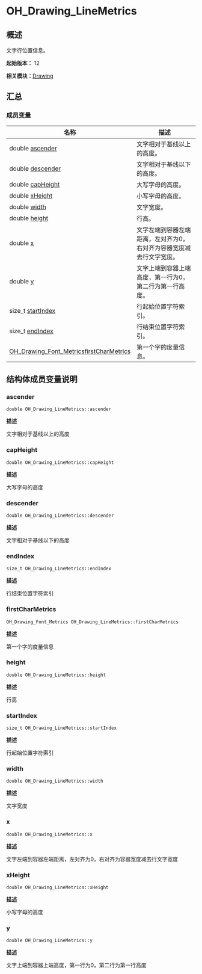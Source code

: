 # OH_Drawing_LineMetrics


## 概述

文字行位置信息。

**起始版本：** 12

**相关模块：**[Drawing](_drawing.md)


## 汇总


### 成员变量

| 名称 | 描述 | 
| -------- | -------- |
| double [ascender](#ascender) | 文字相对于基线以上的高度。 | 
| double [descender](#descender) | 文字相对于基线以下的高度。 | 
| double [capHeight](#capheight) | 大写字母的高度。 | 
| double [xHeight](#xheight) | 小写字母的高度。 | 
| double [width](#width) | 文字宽度。 | 
| double [height](#height) | 行高。 | 
| double [x](#x) | 文字左端到容器左端距离，左对齐为0，右对齐为容器宽度减去行文字宽度。 | 
| double [y](#y) | 文字上端到容器上端高度，第一行为0，第二行为第一行高度。 | 
| size_t [startIndex](#startindex) | 行起始位置字符索引。 | 
| size_t [endIndex](#endindex) | 行结束位置字符索引。 | 
| [OH_Drawing_Font_Metrics](_o_h___drawing___font___metrics.md)[firstCharMetrics](#firstcharmetrics) | 第一个字的度量信息。 | 


## 结构体成员变量说明


### ascender

```
double OH_Drawing_LineMetrics::ascender
```

**描述**

文字相对于基线以上的高度


### capHeight

```
double OH_Drawing_LineMetrics::capHeight
```

**描述**

大写字母的高度


### descender

```
double OH_Drawing_LineMetrics::descender
```

**描述**

文字相对于基线以下的高度


### endIndex

```
size_t OH_Drawing_LineMetrics::endIndex
```

**描述**

行结束位置字符索引


### firstCharMetrics

```
OH_Drawing_Font_Metrics OH_Drawing_LineMetrics::firstCharMetrics
```

**描述**

第一个字的度量信息


### height

```
double OH_Drawing_LineMetrics::height
```

**描述**

行高


### startIndex

```
size_t OH_Drawing_LineMetrics::startIndex
```

**描述**

行起始位置字符索引


### width

```
double OH_Drawing_LineMetrics::width
```

**描述**

文字宽度


### x

```
double OH_Drawing_LineMetrics::x
```

**描述**

文字左端到容器左端距离，左对齐为0，右对齐为容器宽度减去行文字宽度


### xHeight

```
double OH_Drawing_LineMetrics::xHeight
```

**描述**

小写字母的高度


### y

```
double OH_Drawing_LineMetrics::y
```

**描述**

文字上端到容器上端高度，第一行为0，第二行为第一行高度
